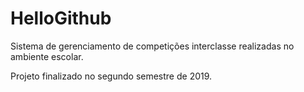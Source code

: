 # HelloGithub
Sistema de gerenciamento de competições interclasse realizadas no ambiente escolar.

Projeto finalizado no segundo semestre de 2019.
